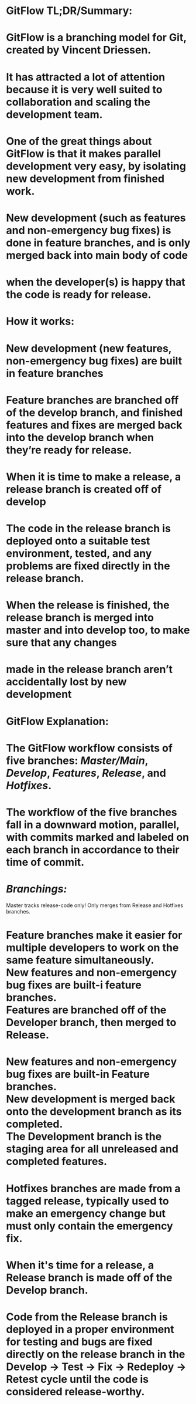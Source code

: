 # __GitFlow TL;DR/Summary:__
# GitFlow is a branching model for Git, created by Vincent Driessen. 
# It has attracted a lot of attention because it is very well suited to collaboration and scaling the development team.

# One of the great things about GitFlow is that it makes parallel development very easy, by isolating new development from finished work. 
# New development (such as features and non-emergency bug fixes) is done in feature branches, and is only merged back into main body of code
# when the developer(s) is happy that the code is ready for release.

# __How it works__:

# New development (new features, non-emergency bug fixes) are built in feature branches
# Feature branches are branched off of the develop branch, and finished features and fixes are merged back into the develop branch when they’re ready for release.
# When it is time to make a release, a release branch is created off of develop
# The code in the release branch is deployed onto a suitable test environment, tested, and any problems are fixed directly in the release branch.
# When the release is finished, the release branch is merged into master and into develop too, to make sure that any changes 
# made in the release branch aren’t accidentally lost by new development

# __GitFlow Explanation:__
# The GitFlow workflow consists of five branches: _Master/Main_, _Develop_, _Features_, _Release_, and _Hotfixes_.

# **The workflow of the five branches fall in a downward motion, parallel, with commits marked and labeled on each branch in accordance to their time of commit.**

# _Branchings:_
Master tracks release-code only! Only merges from Release and Hotfixes branches. 

# Feature branches make it easier for multiple developers to work on the same feature simultaneously. <br>New features and non-emergency bug fixes are built-i feature branches. <br>Features are branched off of the Developer branch, then merged to Release.

# New features and non-emergency bug fixes are built-in Feature branches. <br>New development is merged back onto the development branch as its completed. <br>The Development branch is the staging area for all unreleased and completed features.

# Hotfixes branches are made from a tagged release, typically used to make an emergency change but must only contain the emergency fix.

# When it's time for a release, a Release branch is made off of the Develop branch.

# Code from the Release branch is deployed in a proper environment for testing and bugs are fixed directly on the release branch in the Develop -> Test -> Fix -> Redeploy -> Retest cycle until the code is considered release-worthy.
